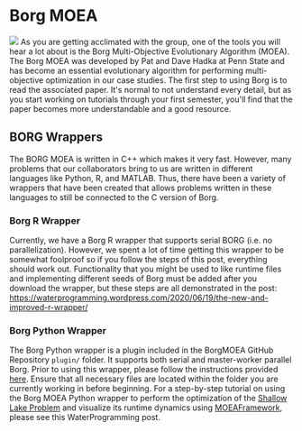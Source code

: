# Borg MOEA
![](Borg_logo.png)
As you are getting acclimated with the group, one of the tools you will hear a lot about is the Borg Multi-Objective Evolutionary Algorithm (MOEA). The Borg MOEA was developed by Pat and Dave Hadka at Penn State and has become an essential evolutionary algorithm for performing multi-objective optimization in our case studies. The first step to using Borg is to read the associated paper. It's normal to not understand every detail, but as you start working on tutorials through your first semester, you'll find that the paper becomes more understandable and a good resource.   

## BORG Wrappers

The BORG MOEA is written in C++ which makes it very fast. However, many problems that our collaborators bring to us are written in different languages like Python, R, and MATLAB. Thus, there have been a variety of wrappers that have been created that allows problems written in these languages to still be connected to the C version of Borg. 

### Borg R Wrapper

Currently, we have a Borg R wrapper that supports serial BORG (i.e. no parallelization). However, we spent a lot of time getting this wrapper to be somewhat foolproof so if you follow the steps of this post, everything should work out. Functionality that you might be used to like runtime files and implementing different seeds of Borg must be added after you download the wrapper, but these steps are all demonstrated in the post: https://waterprogramming.wordpress.com/2020/06/19/the-new-and-improved-r-wrapper/

### Borg Python Wrapper

The Borg Python wrapper is a plugin included in the BorgMOEA GitHub Repository `plugin/` folder. It supports both serial and master-worker parallel Borg. Prior to using this wrapper, please follow the instructions provided [here](https://github.com/BorgMOEA/BorgMOEA/tree/master/plugins). Ensure that all necessary files are located within the folder you are currently working in before beginning. For a step-by-step tutorial on using the Borg MOEA Python wrapper to perform the optimization of the [Shallow Lake Problem](https://reedgroup.github.io/Training/LakeProblem.html) and visualize its runtime dynamics using [MOEAFramework](https://reedgroup.github.io/Software/MOEAFramework.html), please see this WaterProgramming post.